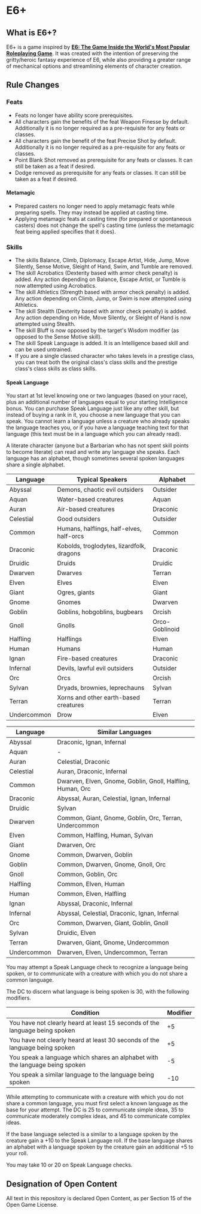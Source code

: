 # E6+

## What is E6+?

E6+ is a game inspired by [**E6: The Game Inside the World's Most Popular Roleplaying Game**](https://esix.pbworks.com/f/E6v041.pdf). It was created with the intention of preserving the gritty/heroic fantasy experience of E6, while also providing a greater range of mechanical options and streamlining elements of character creation.

## Rule Changes

### Feats

- Feats no longer have ability score prerequisites.
- All characters gain the benefits of the feat Weapon Finesse by default. Additionally it is no longer required as a pre-requisite for any feats or classes.
- All characters gain the benefit of the feat Precise Shot by default. Additionally it is no longer required as a pre-requisite for any feats or classes.
- Point Blank Shot removed as prerequisite for any feats or classes. It can still be taken as a feat if desired.
- Dodge removed as prerequisite for any feats or classes. It can still be taken as a feat if desired.

#### Metamagic

- Prepared casters no longer need to apply metamagic feats while preparing spells. They may instead be applied at casting time.
- Applying metamagic feats at casting time (for prepared or spontaneous casters) does not change the spell's casting time (unless the metamagic feat being applied specifies that it does).

### Skills

- The skills Balance, Climb, Diplomacy, Escape Artist, Hide, Jump, Move Silently, Sense Motive, Sleight of Hand, Swim, and Tumble are removed.
- The skill Acrobatics (Dexterity based with armor check penalty) is added. Any action depending on Balance, Escape Artist, or Tumble is now attempted using Acrobatics.
- The skill Athletics (Strength based with armor check penalty) is added. Any action depending on Climb, Jump, or Swim is now attempted using Athletics.
- The skill Stealth (Dexterity based with armor check penalty) is added. Any action depending on Hide, Move Silently, or Sleight of Hand is now attempted using Stealth.
- The skill Bluff is now opposed by the target's Wisdom modifier (as opposed to the Sense Motive skill).
- The skill Speak Language is added. It is an Intelligence based skill and can be used untrained.
- If you are a single classed character who takes levels in a prestige class, you can treat both the original class's class skills and the prestige class's class skills as class skills.

#### Speak Language

You start at 1st level knowing one or two languages (based on your race), plus an additional number of languages equal to your starting Intelligence bonus. You can purchase Speak Language just like any other skill, but instead of buying a rank in it, you choose a new language that you can speak. You cannot learn a language unless a creature who already speaks the language teaches you, or if you have a language teaching text for that language (this text must be in a language which you can already read).

A literate character (anyone but a Barbarian who has not spent skill points to become literate) can read and write any language she speaks. Each language has an alphabet, though sometimes several spoken languages share a single alphabet.

Language|Typical Speakers|Alphabet
--------|----------------|--------
Abyssal|Demons, chaotic evil outsiders|Outsider
Aquan|Water-based creatures|Aquan
Auran|Air-based creatures|Draconic
Celestial|Good outsiders|Outsider
Common|Humans, halflings, half-elves, half-orcs|Common
Draconic|Kobolds, troglodytes, lizardfolk, dragons|Draconic
Druidic|Druids|Druidic
Dwarven|Dwarves|Terran
Elven|Elves|Elven
Giant|Ogres, giants|Giant
Gnome|Gnomes|Dwarven
Goblin|Goblins, hobgoblins, bugbears|Orcish
Gnoll|Gnolls|Orco-Goblinoid
Halfling|Halflings|Elven
Human|Humans|Human
Ignan|Fire-based creatures|Draconic
Infernal|Devils, lawful evil outsiders|Outsider
Orc|Orcs|Orcish
Sylvan|Dryads, brownies, leprechauns|Sylvan
Terran|Xorns and other earth-based creatures|Terran
Undercommon|Drow|Elven

Language|Similar Languages
--------|-----------------
Abyssal|Draconic, Ignan, Infernal
Aquan|-
Auran|Celestial, Draconic
Celestial|Auran, Draconic, Infernal
Common|Dwarven, Elven, Gnome, Goblin, Gnoll, Halfling, Human, Orc
Draconic|Abyssal, Auran, Celestial, Ignan, Infernal
Druidic|Sylvan
Dwarven|Common, Giant, Gnome, Goblin, Orc, Terran, Undercommon
Elven|Common, Halfling, Human, Sylvan
Giant|Dwarven, Orc
Gnome|Common, Dwarven, Goblin
Goblin|Common, Dwarven, Gnome, Gnoll, Orc
Gnoll|Common, Goblin, Orc
Halfling|Common, Elven, Human
Human|Common, Elven, Halfling
Ignan|Abyssal, Draconic, Infernal
Infernal|Abyssal, Celestial, Draconic, Ignan, Infernal
Orc|Common, Dwarven, Giant, Goblin, Gnoll
Sylvan|Druidic, Elven
Terran|Dwarven, Giant, Gnome, Undercommon
Undercommon|Dwarven, Elven, Undercommon, Terran

You may attempt a Speak Language check to recognize a language being spoken, or to communicate with a creature with which you do not share a common language.

The DC to discern what language is being spoken is 30, with the following modifiers. 

Condition|Modifier
---------|--------
You have not clearly heard at least 15 seconds of the language being spoken|+5
You have not clearly heard at least 30 seconds of the language being spoken|+5
You speak a language which shares an alphabet with the language being spoken|-5
You speak a similar language to the language being spoken|-10

While attempting to communicate with a creature with which you do not share a common language, you must first select a known language as the base for your attempt. The DC is 25 to communicate simple ideas, 35 to communicate moderately complex ideas, and 45 to communicate complex ideas. 

If the base language selected is a similar to a language spoken by the creature gain a +10 to the Speak Language roll. If the base language shares an alphabet with a language spoken by the creature gain an additional +5 to your roll.

You may take 10 or 20 on Speak Language checks.

## Designation of Open Content

All text in this repository is declared Open Content, as per Section 15 of the Open Game License.